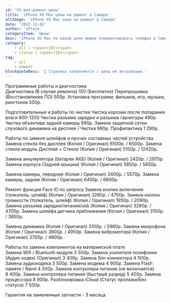 ```yaml
---
id: 'XS-max-ремонт-цены'
title: 'iPhone XS Max цены на ремонт в Самаре'
altImage: 'iPhone XS Max цены на ремонт в Самаре'
date: '2022-12-02'
author: 'iPlace'
categoryItem: 'Цены'
desc: 'iPhone XS Max по какой цене можно отремонтировать телефон в Самаре!'
category:
    - all | <span>(10)</span>
    - статьи | <span>(10)</span>
tag:
    - all
    - ремонт
blockquoteDesc: '🪫 Страница заполняется / цены не актуальные.'
---
```


Программные работы и диагностика	
Диагностика (В случае ремонта)	150 (Бесплатно)
Перепрошивка (Восстановление ПО)	500р.
Установка программ, фильмов, игр, музыки, рингтонов	500р.
	
Подготовительные и работы по чистке	
Чистка корозии после попадания влаги	800-1200
Чистка разъема зарядки и разъема гарнитуры	490р.
Чистка объектива задней камеры	990р.
Замена защитной сетки слухового динамика на дисплее / Чистка	990р.
Профилактика	1 290р.
	
Работы по замене шлейфов и прочих составных частей устройства	
Замена стекла без дисплея (Копия / Оригинал)	6500р. / 6500р.
Замена стекла модуль Дисплей + Стекло (Копия / Оригинал)	5150р. / 12420р.
	
Замена аккумулятора (батареи АКБ) (Копия / Оригинал)	2420р. / 2970р.
Замена корпуса (Задней крышки) (Копия / Оригинал)	5850р. / 5850р.
	
Замена камеры, передняя (Копия / Оригинал)	3400р. / 5570р.
Замена камеры, задняя (Копия / Оригинал)	6450р. / 6600р.
	
Ремонт функции Face ID	по запросу
Замена кнопки включения (толкатель, шлейф) (Копия / Оригинал)	3280р. / 4700р.
Замена кнопок громкости (толкатель, шлейф) (Копия / Оригинал)	1950р. / 2090р.
Замена разъема зарядки/питания/usb (Копия / Оригинал)	3280р. / 4700р.
Замена шлейфа датчика приближения (Копия / Оригинал)	3150р. / 3650р.
	
Замена динамика (Копия / Оригинал)	3100р. / 5980р.
Замена микрофона (Копия / Оригинал)	3800р. / 4950р.
Замена вибромотора (Копия / Оригинал)	3700р. / 4800р.
	
Работы по замене компонентов на материнской плате	
Замена Wifi / Bluetooth модуля	3 500р.
Замена усилителя полифонии (Аудио кодек) (Оригинал)	3 400р.
Замена Sim коннектора 	4 500р.
Замена аудиокодека 	3 500р.
Замена модема	4 900р.
Замена Flash памяти / Nand	4 500р.
Замена контролера питания (не включается)	8 400р.
Замена контролера питания (быстрый разряд)	5 400р.
Замена процессора	8 900р.
Разблокировка iCloud (Статус пропажи/Без статуса)	7 500р.
		
Гарантия на замененные запчасти - 3 месяца	